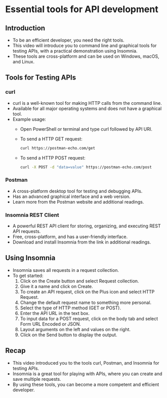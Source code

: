 # Essential tools for API development

## **Introduction**

- To be an efficient developer, you need the right tools.
- This video will introduce you to command line and graphical tools for testing APIs, with a practical demonstration using Insomnia.
- These tools are cross-platform and can be used on Windows, macOS, and Linux.

## **Tools for Testing APIs**

### **curl**

- curl is a well-known tool for making HTTP calls from the command line.
- Available for all major operating systems and does not have a graphical tool.
- Example usage:
    - Open PowerShell or terminal and type curl followed by API URI.
    - To send a HTTP GET request:
        
        ```bash
        curl https://postman-echo.com/get
        
        ```
        
    - To send a HTTP POST request:
        
        ```bash
        curl -X POST -d "data=value" https://postman-echo.com/post
        
        ```
        

### **Postman**

- A cross-platform desktop tool for testing and debugging APIs.
- Has an advanced graphical interface and a web version.
- Learn more from the Postman website and additional readings.

### **Insomnia REST Client**

- A powerful REST API client for storing, organizing, and executing REST API requests.
- Free, cross-platform, and has a user-friendly interface.
- Download and install Insomnia from the link in additional readings.

## **Using Insomnia**

- Insomnia saves all requests in a request collection.
- To get started:
    1. Click on the Create button and select Request collection.
    2. Give it a name and click on Create.
    3. To create an API request, click on the Plus icon and select HTTP Request.
    4. Change the default request name to something more personal.
    5. Select the type of HTTP method (GET or POST).
    6. Enter the API URL in the text box.
    7. To input data for a POST request, click on the body tab and select Form URL Encoded or JSON.
    8. Layout arguments on the left and values on the right.
    9. Click on the Send button to display the output.

## **Recap**

- This video introduced you to the tools curl, Postman, and Insomnia for testing APIs.
- Insomnia is a great tool for playing with APIs, where you can create and save multiple requests.
- By using these tools, you can become a more competent and efficient developer.